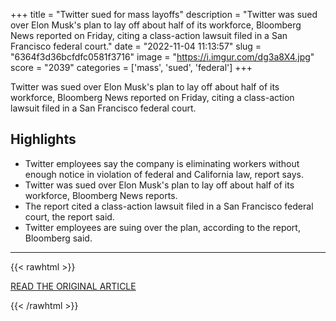 +++
title = "Twitter sued for mass layoffs"
description = "Twitter was sued over Elon Musk's plan to lay off about half of its workforce, Bloomberg News reported on Friday, citing a class-action lawsuit filed in a San Francisco federal court."
date = "2022-11-04 11:13:57"
slug = "6364f3d36bcfdfc0581f3716"
image = "https://i.imgur.com/dg3a8X4.jpg"
score = "2039"
categories = ['mass', 'sued', 'federal']
+++

Twitter was sued over Elon Musk's plan to lay off about half of its workforce, Bloomberg News reported on Friday, citing a class-action lawsuit filed in a San Francisco federal court.

## Highlights

- Twitter employees say the company is eliminating workers without enough notice in violation of federal and California law, report says.
- Twitter was sued over Elon Musk's plan to lay off about half of its workforce, Bloomberg News reports.
- The report cited a class-action lawsuit filed in a San Francisco federal court, the report said.
- Twitter employees are suing over the plan, according to the report, Bloomberg said.

---

{{< rawhtml >}}
  <p class="article-category">
    <a target="_blank" href="https://www.reuters.com/legal/twitter-sued-mass-layoffs-bloomberg-news-2022-11-04/">READ THE ORIGINAL ARTICLE</a>
  </p>
{{< /rawhtml >}}
